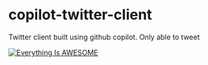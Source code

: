 # copilot-twitter-client

Twitter client built using github copilot. Only able to tweet

[![Everything Is AWESOME](http://img.youtube.com/vi/ds9ebhMEcGI/1.jpg)](https://www.youtube.com/watch?v=ds9ebhMEcGI "Everything Is AWESOME")
